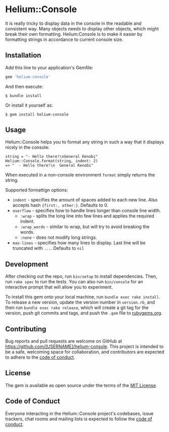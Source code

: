# Helium::Console

It is really tricky to display data in the console in the readable and consistent way. Many objects needs to display other objects, which might break their own formatting.
Helium:Console is to make it easier by formatting strings in accordance to current console size.

## Installation

Add this line to your application's Gemfile:

```ruby
gem 'helium-console'
```

And then execute:

    $ bundle install

Or install it yourself as:

    $ gem install helium-console

## Usage

Helium::Console helps you to format any string in such a way that it displays nicely in the console:

```
string = "- Hello there!\nGeneral Kenobi"
Helium::Console.format(string, indent: 2)
=> "  - Hello there!\n  General Kenobi"
```

When executed in a non-console environment `format` simply returns the string.

Supported formattign options:

* `indent` - specifies the amount of spaces added to each new line. Also accepts hash `{first:, other:}`. Defaults to 0.
* `overflow` - specifies how to handle lines longer than console line width.
  * `:wrap` - splits the long line into few lines and applies the required indent.
  * `:wrap_words` - similar to wrap, but will try to avoid breaking the words.
  * `:none` - does not modify long strings.
* `max-lines` - specifies how many lines to display. Last line will be truncated with `...`. Defaults to `nil`

## Development

After checking out the repo, run `bin/setup` to install dependencies. Then, run `rake spec` to run the tests. You can also run `bin/console` for an interactive prompt that will allow you to experiment.

To install this gem onto your local machine, run `bundle exec rake install`. To release a new version, update the version number in `version.rb`, and then run `bundle exec rake release`, which will create a git tag for the version, push git commits and tags, and push the `.gem` file to [rubygems.org](https://rubygems.org).

## Contributing

Bug reports and pull requests are welcome on GitHub at https://github.com/[USERNAME]/helium-console. This project is intended to be a safe, welcoming space for collaboration, and contributors are expected to adhere to the [code of conduct](https://github.com/[USERNAME]/helium-console/blob/master/CODE_OF_CONDUCT.md).


## License

The gem is available as open source under the terms of the [MIT License](https://opensource.org/licenses/MIT).

## Code of Conduct

Everyone interacting in the Helium::Console project's codebases, issue trackers, chat rooms and mailing lists is expected to follow the [code of conduct](https://github.com/[USERNAME]/helium-console/blob/master/CODE_OF_CONDUCT.md).
